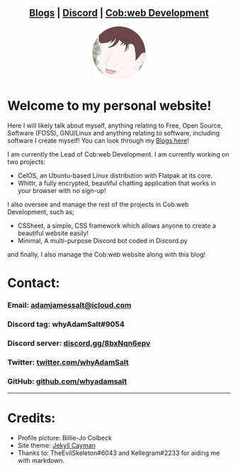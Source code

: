 <head>
    <link rel="shortcut icon" type="image/png" href="/favicon.png">
</head>

<center>
<h2>
<a href="blogs.md">Blogs</a> |
<a href="https://cob-web.xyz/discord/">Discord</a> |
<a href="https://cob-web.xyz">Cob:web Development</a>
</h2>
</center>

<center><img src="/favicon.png"></center>

# Welcome to my personal website!

Here I will likely talk about myself, anything relating to Free, Open Source, Software (FOSS), GNU/Linux and anything relating to software, including software I create myself! You can look through my [Blogs here](blogs.md)!

I am currently the Lead of Cob:web Development. I am currently working on two projects: 
- CelOS, an Ubuntu-based Linux distribution with Flatpak at its core. 
- Whittr, a fully encrypted, beautiful chatting application that works in your browser with no sign-up!

I also oversee and manage the rest of the projects in Cob:web Development, such as;
- CSSheet, a simple, CSS framework which allows anyone to create a beautiful website easily!
- Minimal, A multi-purpose Discord bot coded in Discord.py

and finally, I also manage the Cob:web website along with this blog!

# Contact:

### Email: adamjamessalt@icloud.com

### Discord tag: whyAdamSalt#9054

### Discord server: [discord.gg/8bxNqn6epv](https://discord.gg/8bxNqn6epv/)

### Twitter: [twitter.com/whyAdamSalt](https://twitter.com/whyadamsalt/)

### GitHub: [github.com/whyadamsalt](https://github.com/whyadamsalt/)

<hr />

# Credits:

- Profile picture: Billie-Jo Colbeck
- Site theme: [Jekyll Cayman](https://github.com/pages-themes/cayman)
- Thanks to: TheEvilSkeleton#6043 and Kellegram#2233 for aiding me with markdown.
